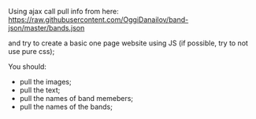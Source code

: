 Using ajax call pull info from here:
https://raw.githubusercontent.com/OggiDanailov/band-json/master/bands.json

and try to create a basic one page website using JS (if possible, try to not use pure css);

You should:
- pull the images;
- pull the text;
- pull the names of band memebers;
- pull the names of the bands;
